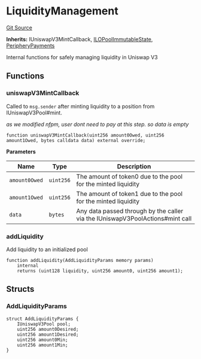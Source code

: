 # LiquidityManagement
[Git Source](https://github.com/KYRDTeam/ilo-contracts/blob/efdd1e09c11736c5cee1dacbdd6c598f078eeaec/src/base/LiquidityManagement.sol)

**Inherits:**
IUniswapV3MintCallback, [ILOPoolImmutableState](/src/base/ILOPoolImmutableState.sol/abstract.ILOPoolImmutableState.md), [PeripheryPayments](/src/base/PeripheryPayments.sol/abstract.PeripheryPayments.md)

Internal functions for safely managing liquidity in Uniswap V3


## Functions
### uniswapV3MintCallback

Called to `msg.sender` after minting liquidity to a position from IUniswapV3Pool#mint.

*as we modified nfpm, user dont need to pay at this step. so data is empty*


```solidity
function uniswapV3MintCallback(uint256 amount0Owed, uint256 amount1Owed, bytes calldata data) external override;
```
**Parameters**

|Name|Type|Description|
|----|----|-----------|
|`amount0Owed`|`uint256`|The amount of token0 due to the pool for the minted liquidity|
|`amount1Owed`|`uint256`|The amount of token1 due to the pool for the minted liquidity|
|`data`|`bytes`|Any data passed through by the caller via the IUniswapV3PoolActions#mint call|


### addLiquidity

Add liquidity to an initialized pool


```solidity
function addLiquidity(AddLiquidityParams memory params)
    internal
    returns (uint128 liquidity, uint256 amount0, uint256 amount1);
```

## Structs
### AddLiquidityParams

```solidity
struct AddLiquidityParams {
    IUniswapV3Pool pool;
    uint256 amount0Desired;
    uint256 amount1Desired;
    uint256 amount0Min;
    uint256 amount1Min;
}
```


